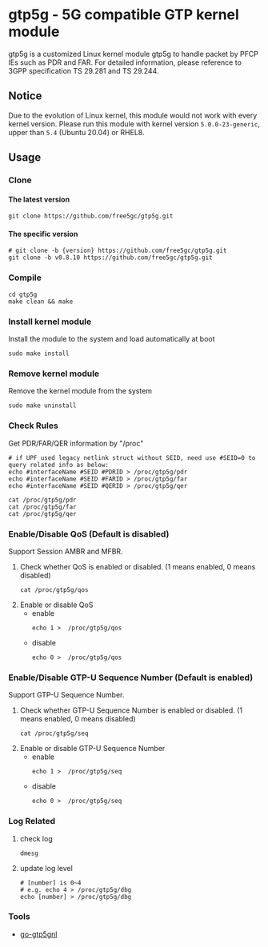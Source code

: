 # gtp5g - 5G compatible GTP kernel module
gtp5g is a customized Linux kernel module gtp5g to handle packet by PFCP IEs such as PDR and FAR.
For detailed information, please reference to 3GPP specification TS 29.281 and TS 29.244.

## Notice
Due to the evolution of Linux kernel, this module would not work with every kernel version.
Please run this module with kernel version `5.0.0-23-generic`, upper than `5.4` (Ubuntu 20.04) or RHEL8.

## Usage
### Clone
#### The latest version
```
git clone https://github.com/free5gc/gtp5g.git
```
#### The specific version
```
# git clone -b {version} https://github.com/free5gc/gtp5g.git
git clone -b v0.8.10 https://github.com/free5gc/gtp5g.git
```

### Compile
```
cd gtp5g
make clean && make
```

### Install kernel module
Install the module to the system and load automatically at boot
```
sudo make install
```

### Remove kernel module
Remove the kernel module from the system
```
sudo make uninstall
```
### Check Rules
Get PDR/FAR/QER information by "/proc"
```
# if UPF used legacy netlink struct without SEID, need use #SEID=0 to query related info as below:
echo #interfaceName #SEID #PDRID > /proc/gtp5g/pdr
echo #interfaceName #SEID #FARID > /proc/gtp5g/far
echo #interfaceName #SEID #QERID > /proc/gtp5g/qer
```
```
cat /proc/gtp5g/pdr
cat /proc/gtp5g/far
cat /proc/gtp5g/qer
```

### Enable/Disable QoS (Default is disabled)
Support Session AMBR and MFBR.

1) Check whether QoS is enabled or disabled. (1 means enabled, 0 means disabled)
    ```
    cat /proc/gtp5g/qos
    ```
2) Enable or disable QoS
   + enable
        ```
        echo 1 >  /proc/gtp5g/qos
        ```
   + disable
        ```
        echo 0 >  /proc/gtp5g/qos
        ```

### Enable/Disable GTP-U Sequence Number (Default is enabled)
Support GTP-U Sequence Number.

1) Check whether GTP-U Sequence Number is enabled or disabled. (1 means enabled, 0 means disabled)
    ```
    cat /proc/gtp5g/seq
    ```
2) Enable or disable GTP-U Sequence Number
   + enable
        ```
        echo 1 >  /proc/gtp5g/seq
        ```
   + disable
        ```
        echo 0 >  /proc/gtp5g/seq
        ```

### Log Related
1) check log
    ```
    dmesg
    ```
1) update log level
    ```
    # [number] is 0~4 
    # e.g. echo 4 > /proc/gtp5g/dbg
    echo [number] > /proc/gtp5g/dbg
    ```
### Tools
+ [go-gtp5gnl](https://github.com/free5gc/go-gtp5gnl)

